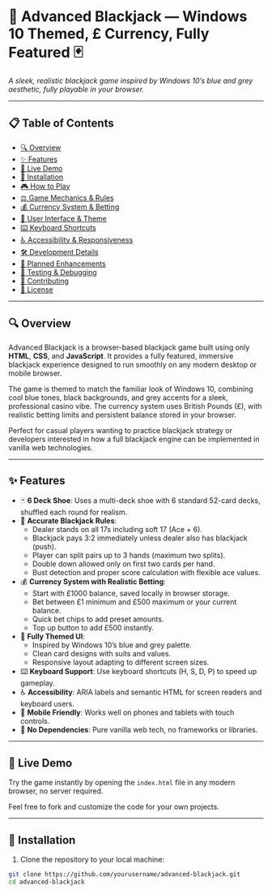 # 🎰 Advanced Blackjack — Windows 10 Themed, £ Currency, Fully Featured 🃏
 
*A sleek, realistic blackjack game inspired by Windows 10’s blue and grey aesthetic, fully playable in your browser.*

---

## 📋 Table of Contents

- [🔍 Overview](#overview)  
- [✨ Features](#features)  
- [🚀 Live Demo](#live-demo)  
- [💾 Installation](#installation)  
- [🎮 How to Play](#how-to-play)  
- [⚖️ Game Mechanics & Rules](#game-mechanics--rules)  
- [💰 Currency System & Betting](#currency-system--betting)  
- [🎨 User Interface & Theme](#user-interface--theme)  
- [⌨️ Keyboard Shortcuts](#keyboard-shortcuts)  
- [♿ Accessibility & Responsiveness](#accessibility--responsiveness)  
- [🛠️ Development Details](#development-details)  
- [🚧 Planned Enhancements](#planned-enhancements)  
- [🐞 Testing & Debugging](#testing--debugging)  
- [🤝 Contributing](#contributing)  
- [📄 License](#license)  

---

## 🔍 Overview

Advanced Blackjack is a browser-based blackjack game built using only **HTML**, **CSS**, and **JavaScript**. It provides a fully featured, immersive blackjack experience designed to run smoothly on any modern desktop or mobile browser.

The game is themed to match the familiar look of Windows 10, combining cool blue tones, black backgrounds, and grey accents for a sleek, professional casino vibe. The currency system uses British Pounds (£), with realistic betting limits and persistent balance stored in your browser.

Perfect for casual players wanting to practice blackjack strategy or developers interested in how a full blackjack engine can be implemented in vanilla web technologies.

---

## ✨ Features

- 🃏 **6 Deck Shoe**: Uses a multi-deck shoe with 6 standard 52-card decks, shuffled each round for realism.  
- 🎯 **Accurate Blackjack Rules**:  
  - Dealer stands on all 17s including soft 17 (Ace + 6).  
  - Blackjack pays 3:2 immediately unless dealer also has blackjack (push).  
  - Player can split pairs up to 3 hands (maximum two splits).  
  - Double down allowed only on first two cards per hand.  
  - Bust detection and proper score calculation with flexible ace values.  
- 💰 **Currency System with Realistic Betting**:  
  - Start with £1000 balance, saved locally in browser storage.  
  - Bet between £1 minimum and £500 maximum or your current balance.  
  - Quick bet chips to add preset amounts.  
  - Top up button to add £500 instantly.  
- 🎨 **Fully Themed UI**:  
  - Inspired by Windows 10’s blue and grey palette.  
  - Clean card designs with suits and values.  
  - Responsive layout adapting to different screen sizes.  
- ⌨️ **Keyboard Support**: Use keyboard shortcuts (H, S, D, P) to speed up gameplay.  
- ♿ **Accessibility**: ARIA labels and semantic HTML for screen readers and keyboard users.  
- 📱 **Mobile Friendly**: Works well on phones and tablets with touch controls.  
- 🚫 **No Dependencies**: Pure vanilla web tech, no frameworks or libraries.

---

## 🚀 Live Demo

Try the game instantly by opening the `index.html` file in any modern browser, no server required.  

Feel free to fork and customize the code for your own projects.

---

## 💾 Installation

1. Clone the repository to your local machine:

```bash
git clone https://github.com/yourusername/advanced-blackjack.git
cd advanced-blackjack
